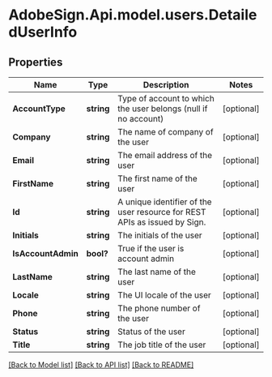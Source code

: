 # AdobeSign.Api.model.users.DetailedUserInfo
## Properties

Name | Type | Description | Notes
------------ | ------------- | ------------- | -------------
**AccountType** | **string** | Type of account to which the user belongs (null if no account) | [optional] 
**Company** | **string** | The name of company of the user | [optional] 
**Email** | **string** | The email address of the user | [optional] 
**FirstName** | **string** | The first name of the user | [optional] 
**Id** | **string** | A unique identifier of the user resource for REST APIs as issued by Sign. | [optional] 
**Initials** | **string** | The initials of the user | [optional] 
**IsAccountAdmin** | **bool?** | True if the user is account admin | [optional] 
**LastName** | **string** | The last name of the user | [optional] 
**Locale** | **string** | The UI locale of the user | [optional] 
**Phone** | **string** | The phone number of the user | [optional] 
**Status** | **string** | Status of the user | [optional] 
**Title** | **string** | The job title of the user | [optional] 

[[Back to Model list]](../README.md#documentation-for-models) [[Back to API list]](../README.md#documentation-for-api-endpoints) [[Back to README]](../README.md)

